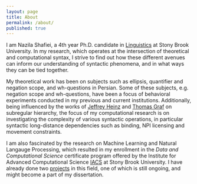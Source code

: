 ```yaml
---
layout: page
title: About
permalink: /about/
published: true
---
```





I am Nazila Shafiei, a 4th year Ph.D. candidate in [Linguistics](https://linguistics.stonybrook.edu) at Stony Brook University. In my research, which operates at the intersection of theoretical and computational syntax, I strive to find out how these different avenues can inform our understanding of syntactic phenomena, and in what ways they can be tied together. 

My theoretical work has been on subjects such as ellipsis, quantifier and negation scope, and wh-questions in Persian. Some of these subjects, e.g. negation scope and wh-questions, have been a focus of behavioral experiments conducted in my previous and current institutions. Additionally, being influenced by the works of [Jeffrey Heinz](http://jeffreyheinz.net/) and [Thomas Graf](https://thomasgraf.net/) on subregular hierarchy, the focus of my computational research is on investigating the complexity of various syntactic operations, in particular syntactic long-distance dependencies such as binding, NPI licensing and movement constraints. 

I am also fascinated by the research on Machine Learning and Natural Langauge Processing, which resulted in my enrollment in the *Data and Computational Science* certificate program offered by the Institute for Advanced Computational Science [IACS](https://iacs.stonybrook.edu) at Stony Brook University. I have already done two [projects](https://nazilashafiei.github.io/projects/) in this field, one of which is still ongoing, and might become a part of my dissertation. 

